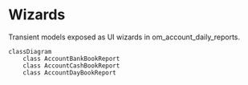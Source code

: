 # Wizards

Transient models exposed as UI wizards in om_account_daily_reports.

```mermaid
classDiagram
    class AccountBankBookReport
    class AccountCashBookReport
    class AccountDayBookReport
```
